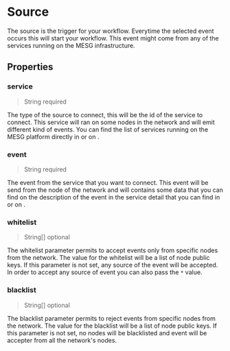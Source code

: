 # Source

The source is the trigger for your workflow. Everytime the selected event occurs this will start your workflow. This event might come from any of the services running on the MESG infrastructure.

## Properties

### service

> String required

The type of the source to connect, this will be the id of the service to connect. This service will ran on some nodes in the network and will emit different kind of events. You can find the list of services running on the MESG platform directly in  or on .

### event

> String required

The event from the service that you want to connect. This event will be send from the node of the network and will contains some data that you can find on the description of the event in the service detail that you can find in  or on .

### whitelist

> String\[\] optional

The whitelist parameter permits to accept events only from specific nodes from the network. The value for the whitelist will be a list of node public keys. If this parameter is not set, any source of the event will be accepted. In order to accept any source of event you can also pass the `*` value.

### blacklist

> String\[\] optional

The blacklist parameter permits to reject events from specific nodes from the network. The value for the blacklist will be a list of node public keys. If this parameter is not set, no nodes will be blacklisted and event will be accepter from all the network's nodes.

